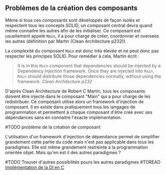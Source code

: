 ## Problèmes de la création des composants

Même si tous ces composants sont développés de façon isolés et respectent tous les concepts SOLID, un composant central devra quand même connaitre les autres afin de les initialiser. Ce composant est usuellement appelé `Main`, il a pour charge de créer, coordonner et oversees les autres (définition par Martin (Clean Architecture p232)).

La complexité du composant `Main` est donc très élevée et ne peut donc pas respecter les principes SOLID. Pour remédier à cela, Martin écrit :
> It is in this `Main` component that dependencies should be injected by a Dependency Injection framework. Once they are injected into `Main`, `Main` should distribute those dependencies normally, without using the framework.
*Clean Architecture p232*

D'après Clean Architecture de Robert C Martin, tous les composants doivent être injecté dans le composant "Main" qui a pour charge de les redistribuer. Ce composant utilise alors un framework d'injection de composant. Il en existe dans pratiquement tous les langages de programmation et permettent à chaque composant d'être créé avec ses dépendances sans en connaitre l'exacte implémentation. 


#TODO problème de la création de composant


L'utilisation d'un framework d'injection de dépendance permet de simplifier grandement cette partie du code mais n'est pas applicable dans tous les paradigmes. Elle est même grandement restreinte à la programmation orientée objet. Mais qu'en est il des autres paradigmes ? 

#TODO Trouver d'autres possibilités pours les autres paradigmes
#TOREAD [Implémentation de la DI en C](https://devmethodologies.blogspot.com/2012/07/dependency-injection.html)
